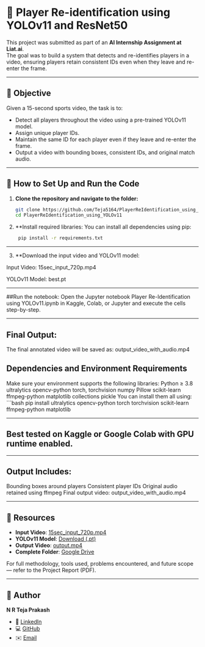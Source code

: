 # 🎯 Player Re-identification using YOLOv11 and ResNet50

This project was submitted as part of an **AI Internship Assignment at Liat.ai**.  
The goal was to build a system that detects and re-identifies players in a video, ensuring players retain consistent IDs even when they leave and re-enter the frame.

---

## 📌 Objective

Given a 15-second sports video, the task is to:
- Detect all players throughout the video using a pre-trained YOLOv11 model.
- Assign unique player IDs.
- Maintain the same ID for each player even if they leave and re-enter the frame.
- Output a video with bounding boxes, consistent IDs, and original match audio.

---

## 🚀 How to Set Up and Run the Code

1. **Clone the repository and navigate to the folder:**
   ```bash
   git clone https://github.com/Teja5164/PlayerReIdentification_using_YOLOv11.git
   cd PlayerReIdentification_using_YOLOv11
2. **Install required libraries:
    You can install all dependencies using pip:
   ```bash
    pip install -r requirements.txt

---

3. **Download the input video and YOLOv11 model:

  Input Video: 15sec_input_720p.mp4

  YOLOv11 Model: best.pt

---

##Run the notebook:
Open the Jupyter notebook Player Re-Identification using YOLOv11.ipynb in Kaggle, Colab, or Jupyter and execute the cells step-by-step.

---

## Final Output:

The final annotated video will be saved as:
output_video_with_audio.mp4

## Dependencies and Environment Requirements

Make sure your environment supports the following libraries:
Python ≥ 3.8
ultralytics
opencv-python
torch, torchvision
numpy
Pillow
scikit-learn
ffmpeg-python
matplotlib
collections
pickle
You can install them all using:
    ```bash
    pip install ultralytics opencv-python torch torchvision scikit-learn ffmpeg-python matplotlib

---

## Best tested on Kaggle or Google Colab with GPU runtime enabled.

---

## Output Includes:

Bounding boxes around players
Consistent player IDs
Original audio retained using ffmpeg
Final output video: output_video_with_audio.mp4

---

## 🔗 Resources  
- **Input Video**: [15sec_input_720p.mp4](https://drive.google.com/file/d/.../view?usp=drive_link)  
- **YOLOv11 Model**: [Download (.pt)](https://drive.google.com/file/d/1-5fOSHOSB9UXyP_enOoZNAMScrePVcMD/view)  
- **Output Video**: [output.mp4](https://drive.google.com/file/d/.../view?usp=drive_link)  
- **Complete Folder**: [Google Drive](https://drive.google.com/drive/folders/11rABaiWY4f3L6cHcuCh7t03RWE1IhpC7)  

For full methodology, tools used, problems encountered, and future scope — refer to the Project Report (PDF).

---

## 👤 Author

**N R Teja Prakash**    
- 🔗 [LinkedIn](https://www.linkedin.com/in/teja-prakash-0b49a830b)  
- 💻 [GitHub](https://github.com/Teja5164)  
- ✉️ [Email](mailto:tejaprakash5164@gmail.com)
